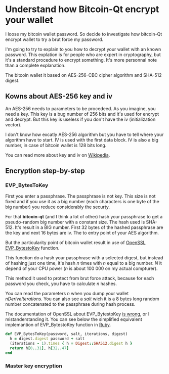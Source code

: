  
# Understand how Bitcoin-Qt encrypt your wallet

I loose my bitcoin wallet password. So decide to investigate how bitcoin-Qt
encrypt wallet to try a brut force my password.

I'm going to try to explain to you how to decrypt your wallet with an known
password. This explation is for people who are expert in cryptography, but it's
a standard procedure to encrypt something. It's more personnal note than a
complete explanation.

The bitcoin wallet it based on AES-256-CBC cipher algorithm and SHA-512 digest.

## Kowns about AES-256 key and iv

An AES-256 needs to parameters to be procedeed. As you imagine, you need a key.
This key is a bug number of 256 bits and it's used for encrypt and decrypt. But
this key is useless if you don't have the iv (initialization vector).

I don't know how excatly AES-256 algorithm but you have to tell where your
algorithm have to start. IV is used with the first data block. IV is also a big
number, in case of bitcoin wallet is 128 bits long.

You can read more about key and iv on [Wikipedia][initialization_vector].

## Encryption step-by-step

### EVP_BytesToKey

First you enter a passphrase. The passphrase is not key. This size is not fixed
and if you use it as a big number (each characters is one byte of the big
number) you reduce considerably the securty.

For that __bitcoin-qt__ (and I think a lot of other) hash your passphrase to
get a pseudo-random big number with a constant size. The hash used is SHA-512.
It's result in a BIG number. First 32 bytes of the hashed passphrase are the key
and next 16 bytes are iv. The to entry point of your AES algorithm.

But the particularity point of bitcoin wallet result in use of
[OpenSSL EVP_BytestoKey][evp_bytestokey] function.

This function do a hash your passphrase with a selected digest, but instead of
hashing just one time, it's hash _n_ times with _n_ equal to a big number. _N_
it depend of your CPU power (_n_ is about 100 000 on my actual compturer).

This method it used to protect from brut force attack, because for each
password you check, you have to calculate _n_ hashes.

You can read the parameters _n_ when you dump your wallet _nDeriveIterations_.
You can also see a _salt_ wich it is a 8 bytes long random number concatenated
to the passphrase during hash process.

The documentation of OpenSSL about EVP_BytestoKey [is wrong][ssleay],
or I mistanderstanding it. You can see below the simplified equivalent
implemantion of EVP_BytestoKey function in [Ruby][ruby].

~~~ruby
def EVP_BytesToKey(password, salt, iterations, digest)
  h = digest.digest password + salt
  (iterations - 1).times { h = Digest::SHA512.digest h }
  return h[0..31], h[32..47]
end
~~~

### Master key encryption

[initialization_vector]: http://en.wikipedia.org/wiki/Initialization_vector
[evp_bytestokey]: http://www.openssl.org/docs/crypto/EVP_BytesToKey.html
[ssleay]: https://github.com/openssl/openssl/blob/master/doc/ssleay.txt#L2332
[ruby]: https://www.ruby-lang.org

